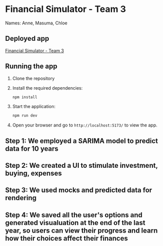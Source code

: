 # Financial Simulator - Team 3

Names: Anne, Masuma, Chloe

## Deployed app

[Financial Simulator - Team 3](http://example.com)

## Running the app

1. Clone the repository

2. Install the required dependencies:
   ```sh
   npm install
   ```
3. Start the application:
   ```sh
   npm run dev
   ```
4. Open your browser and go to `http://localhost:5173/` to view the app.

## Step 1: We employed a SARIMA model to predict data for 10 years 
## Step 2: We created a UI to stimulate investment, buying, expenses 
## Step 3: We used mocks and predicted data for rendering
## Step 4: We saved all the user's options and generated visualuation at the end of the last year, so users can view their progress and learn how their choices affect their finances 

